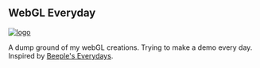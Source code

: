 ## WebGL Everyday

[![logo](https://i.imgur.com/aNDvw6X.gif)](https://github.com/emperoroficecream/webgl-everyday/blob/master/day-16-breathing-geometry/main.frag)

A dump ground of my webGL creations. Trying to make a demo every day. Inspired by [Beeple's Everydays](http://beeple-crap.com/everydays.php).
